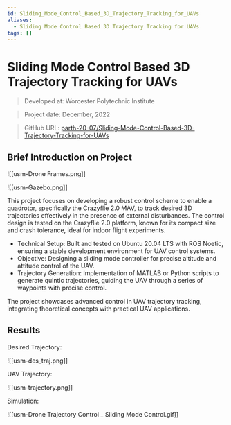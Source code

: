 ```yaml
---
id: Sliding_Mode_Control_Based_3D_Trajectory_Tracking_for_UAVs
aliases:
  - Sliding Mode Control Based 3D Trajectory Tracking for UAVs
tags: []
---
```


# Sliding Mode Control Based 3D Trajectory Tracking for UAVs

> Developed at: Worcester Polytechnic Institute

> Project date: December, 2022

> GitHub URL: [parth-20-07/Sliding-Mode-Control-Based-3D-Trajectory-Tracking-for-UAVs](https://github.com/parth-20-07/Sliding-Mode-Control-Based-3D-Trajectory-Tracking-for-UAVs) 

## Brief Introduction on Project

![[usm-Drone Frames.png]]

![[usm-Gazebo.png]]

This project focuses on developing a robust control scheme to enable a quadrotor, specifically the Crazyflie 2.0 MAV, to track desired 3D trajectories effectively in the presence of external disturbances. The control design is tested on the Crazyflie 2.0 platform, known for its compact size and crash tolerance, ideal for indoor flight experiments.

- Technical Setup: Built and tested on Ubuntu 20.04 LTS with ROS Noetic, ensuring a stable development environment for UAV control systems.
- Objective: Designing a sliding mode controller for precise altitude and attitude control of the UAV.
- Trajectory Generation: Implementation of MATLAB or Python scripts to generate quintic trajectories, guiding the UAV through a series of waypoints with precise control.

The project showcases advanced control in UAV trajectory tracking, integrating theoretical concepts with practical UAV applications. 

## Results

Desired Trajectory:

![[usm-des_traj.png]]

UAV Trajectory:

![[usm-trajectory.png]]

Simulation:

![[usm-Drone Trajectory Control _ Sliding Mode Control.gif]]

